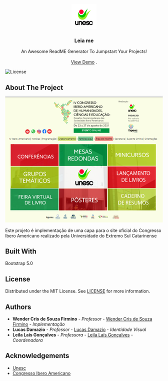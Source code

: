 <br/>
<p align="center">
  <a href="https://github.com/ibero-unesc/ibero-unesc.github.io">
    <img src="imgs/unesc_LOGO.png" alt="Logo" width="80" height="80">
  </a>

  <h3 align="center">Leia me</h3>

  <p align="center">
    An Awesome ReadME Generator To Jumpstart Your Projects!
    <br/>
    <br/>
    <a href="https://github.com/ibero-unesc/ibero-unesc.github.io">View Demo</a>
    .
  </p>
</p>

![License](https://img.shields.io/github/license/ibero-unesc/ibero-unesc.github.io) 

## About The Project

![Screen Shot](imgs/screenshot.png)

Este projeto é implementação de uma capa para o site oficial do Congresso Ibero Americano realizado pela Universidade do Extremo Sul Catarinense

## Built With

Bootstrap 5.0


## License

Distributed under the MIT License. See [LICENSE](https://github.com/ibero-unesc/ibero-unesc.github.io/blob/main/LICENSE.md) for more information.

## Authors

* **Wender Cris de Souza Firmino** - *Professor* - [Wender Cris de Souza Firmino](https://github.com/wender-firmino) - *Implementação*
* **Lucas Damazio** - *Professor* - [Lucas Damazio](http://lattes.cnpq.br/2068381662906342) - *Identidade Visual*
* **Leila Laís Gonçalves** - *Professora* - [Leila Laís Gonçalves](http://lattes.cnpq.br/7712560671790121) - *Coordenadora*

## Acknowledgements

* [Unesc](https://unesc.net)
* [Congresso Ibero Americano](http://www.unesc.net/portal/iv-congresso-ibero-americano-novo)


